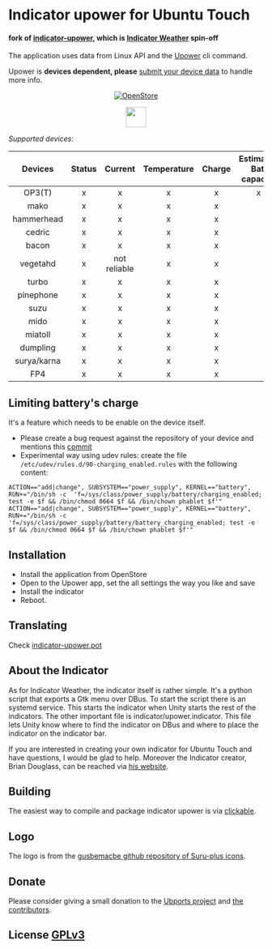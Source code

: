 # Indicator upower for Ubuntu Touch 

#### fork of [indicator-upower](https://gitlab.com/ernesst/indicator-upower), which is [Indicator Weather](https://gitlab.com/bhdouglass/indicator-weather/) spin-off


The application uses data from Linux API and the [Upower](https://upower.freedesktop.org/) cli command.

Upower is **devices dependent, please** [submit your device data](https://github.com/paulcarroty/indicator-upower/blob/master/docs/add_device.md) to handle more info.

<div id="openstore-logo" align="center">
<a href="https://open-store.io/app/indicator.upower.ernesst.fork"><img src="https://open-store.io/badges/en_US.png" alt="OpenStore" /></a>

<a href="https://patreon.com/paulcarroty"><img src="https://img.shields.io/badge/donate_on-patreon-f96854?style=for-the-badge" height="40" /></a>  
</div>

*Supported devices*:


|   Devices  | Status |    Current   | Temperature | Charge | Estimated Bat. capacity   |Remaining life  | Limiting battery's charge |Battery Cycle|
|:----------:|:------:|:------------:|:-----------:|:------:|:-------:|:---------------:|:----------------------:|:----------------------:|
|   OP3(T)   |    x   |       x      |      x      |    x   |    x    |        x        |            x           |           x          |
|    mako    |    x   |       x      |      x      |    x   |         |        x        |           no           |                      |
| hammerhead |    x   |       x      |      x      |    x   |         |        no       |           no           |                      |
|   cedric   |    x   |       x      |      x      |    x   |         |        x        |           no           |                      |
|    bacon   |    x   |       x      |      x      |    x   |         |        no       |           no           |                      |
|  vegetahd  |    x   | not reliable |      x      |    x   |         |        no       |           no           |                      |
|  turbo     |    x   |       x      |      x      |    x   |         |        no       |           no           |            x         |
| pinephone  |    x   |       x      |      x      |    x   |         |        no       |           no           |                      |
| suzu       |    x   |       x      |      x      |    x   |         |        no       |           no           |            x         |
| mido       |    x   |       x      |      x      |    x   |         |        no       |           no           |                      |
| miatoll    |    x   |       x      |      x      |    x   |         |        no       |           no           |            x         |
| dumpling   |    x   |       x      |      x      |    x   |         |        x        |           x            |            x         |
| surya/karna|    x   |       x      |      x      |    x   |         |        x        |           x            |            x         |
| FP4        |    x   |       x      |      x      |    x   |         |        x        |           x            |            x         |

## Limiting battery's charge
It's a feature which needs to be enable on the device itself.
- Please create a bug request against the repository of your device and mentions this [commit](https://github.com/Halium/android_device_oneplus_oneplus3/pull/10/commits/f9154c467c0f6c6d9748f9d854dff01b44cce66f)
- Experimental way using udev rules: create the file `/etc/udev/rules.d/90-charging_enabled.rules` with the following content:

```
ACTION=="add|change", SUBSYSTEM=="power_supply", KERNEL=="battery", RUN+="/bin/sh -c  'f=/sys/class/power_supply/battery/charging_enabled; test -e $f && /bin/chmod 0664 $f && /bin/chown phablet $f'"
ACTION=="add|change", SUBSYSTEM=="power_supply", KERNEL=="battery", RUN+="/bin/sh -c  'f=/sys/class/power_supply/battery/battery_charging_enabled; test -e $f && /bin/chmod 0664 $f && /bin/chown phablet $f'"
```

## Installation
- Install the application from OpenStore
- Open to the Upower app, set the all settings the way you like and save
- Install the indicator
- Reboot.

## Translating

Check [indicator-upower.pot](https://github.com/paulcarroty/indicator-upower/blob/master/po/indicator-upower.pot)

## About the Indicator
As for Indicator Weather, the indicator itself is rather simple. It's a python script that exports a Gtk
menu over DBus. To start the script there is an systemd service. This starts the indicator when
Unity starts the rest of the indicators. The other important file is
indicator/upower.indicator. This file lets Unity know where to
find the indicator on DBus and where to place the indicator on the indicator bar.

If you are interested in creating your own indicator for Ubuntu Touch and have
questions, I would be glad to help.
Moreover the Indicator creator, Brian Douglass, can be reached via [his website](https://bhdouglass.com/contact.html).

## Building

The easiest way to compile and package indicator upower is via [clickable](https://github.com/bhdouglass/clickable).

## Logo

The logo is from the [gusbemacbe github repository of Suru-plus icons](https://github.com/gusbemacbe/suru-plus).

## Donate

Please consider giving a small donation to the [Ubports project](https://ubports.com/donate) and [the contributors](https://github.com/paulcarroty/indicator-upower/graphs/contributors).

## License [GPLv3](https://github.com/paulcarroty/indicator-upower/blob/master/LICENSE)
